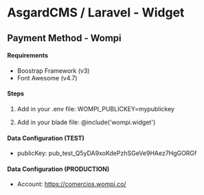# AsgardCMS / Laravel - Widget
## Payment Method - Wompi


#### Requirements

- Boostrap Framework (v3)
- Font Awesome (v4.7)

#### Steps

1. Add in your .env file:
    WOMPI_PUBLICKEY=mypublickey

2. Add in your blade file:
	@include('wompi.widget')
    
#### Data Configuration (TEST)

- publicKey: 
    pub_test_Q5yDA9xoKdePzhSGeVe9HAez7HgGORGf


#### Data Configuration (PRODUCTION)

- Account: https://comercios.wompi.co/